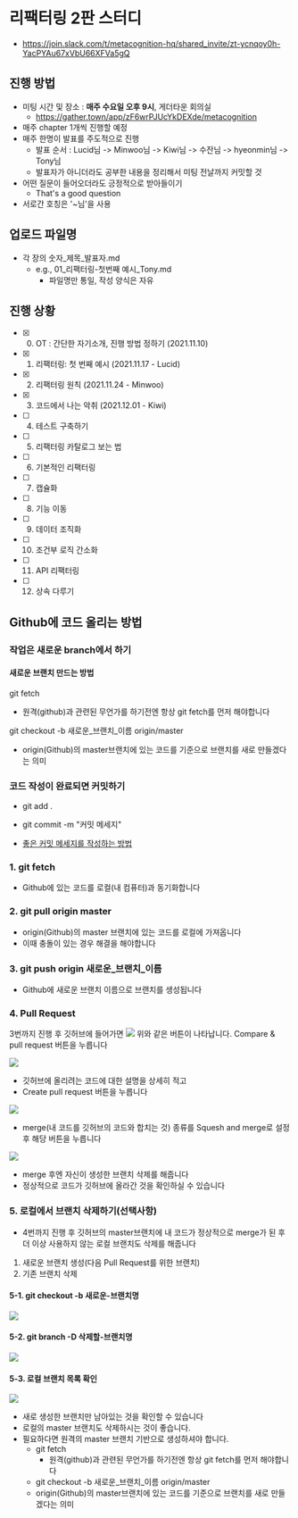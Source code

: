 # 리팩터링 2판 스터디

- https://join.slack.com/t/metacognition-hq/shared_invite/zt-ycnqoy0h-YacPYAu67xVbU66XFVa5gQ

## 진행 방법

- 미팅 시간 및 장소 : **매주 수요일 오후 9시**, 게더타운 회의실
  - https://gather.town/app/zF6wrPJUcYkDEXde/metacognition
- 매주 chapter 1개씩 진행할 예정
- 매주 한명이 발표를 주도적으로 진행
  - 발표 순서 : Lucid님 -> Minwoo님 -> Kiwi님 -> 수잔님 -> hyeonmin님 -> Tony님
  - 발표자가 아니더라도 공부한 내용을 정리해서 미팅 전날까지 커밋할 것
- 어떤 질문이 들어오더라도 긍정적으로 받아들이기
  - That's a good question
- 서로간 호칭은 '~님'을 사용

## 업로드 파일명

- 각 장의 숫자\_제목\_발표자.md
  - e.g., 01\_리팩터링-첫번째 예시\_Tony.md
    - 파일명만 통일, 작성 양식은 자유

## 진행 상황

- [x] 0.  OT : 간단한 자기소개, 진행 방법 정하기 (2021.11.10)
- [x] 1.  리팩터링: 첫 번째 예시 (2021.11.17 - Lucid)
- [x] 2.  리팩터링 원칙 (2021.11.24 - Minwoo)
- [x] 3.  코드에서 나는 악취 (2021.12.01 - Kiwi)
- [ ] 4.  테스트 구축하기
- [ ] 5.  리팩터링 카탈로그 보는 법
- [ ] 6.  기본적인 리팩터링
- [ ] 7.  캡슐화
- [ ] 8.  기능 이동
- [ ] 9.  데이터 조직화
- [ ] 10. 조건부 로직 간소화
- [ ] 11. API 리팩터링
- [ ] 12. 상속 다루기

## Github에 코드 올리는 방법

### 작업은 새로운 branch에서 하기

#### 새로운 브랜치 만드는 방법

git fetch

- 원격(github)과 관련된 무언가를 하기전엔 항상 git fetch를 먼저 해야합니다

git checkout -b 새로운\_브랜치\_이름 origin/master

- origin(Github)의 master브랜치에 있는 코드를 기준으로 브랜치를 새로 만들겠다는 의미

### 코드 작성이 완료되면 커밋하기

- git add .
- git commit -m "커밋 메세지"

- [좋은 커밋 메세지를 작성하는 방법](https://beomseok95.tistory.com/328)

### 1. git fetch

- Github에 있는 코드를 로컬(내 컴퓨터)과 동기화합니다

### 2. git pull origin master

- origin(Github)의 master 브랜치에 있는 코드를 로컬에 가져옵니다
- 이때 충돌이 있는 경우 해결을 해야합니다

### 3. git push origin 새로운\_브랜치\_이름

- Github에 새로운 브랜치 이름으로 브랜치를 생성됩니다

### 4. Pull Request

3번까지 진행 후 깃허브에 들어가면
![](https://images.velog.io/images/gth1123/post/bca8b32d-0a2d-420c-b624-ee4115cff83e/image.png)
위와 같은 버튼이 나타납니다.
Compare & pull request 버튼을 누릅니다

![](https://images.velog.io/images/gth1123/post/50d4ec2c-e2e4-42d3-a449-66674ed25ee3/image.png)

- 깃허브에 올리려는 코드에 대한 설명을 상세히 적고
- Create pull request 버튼을 누릅니다

![](https://images.velog.io/images/gth1123/post/fd068c70-d574-46b3-b822-5b221401a737/image.png)

- merge(내 코드를 깃허브의 코드와 합치는 것) 종류를 Squesh and merge로 설정 후 해당 버튼을 누릅니다

![](https://images.velog.io/images/gth1123/post/161dfcbb-ae61-47d6-a287-41f8edffa44a/image.png)

- merge 후엔 자신이 생성한 브랜치 삭제를 해줍니다
- 정상적으로 코드가 깃허브에 올라간 것을 확인하실 수 있습니다

### 5. 로컬에서 브랜치 삭제하기(선택사항)

- 4번까지 진행 후 깃허브의 master브랜치에 내 코드가 정상적으로 merge가 된 후 더 이상 사용하지 않는 로컬 브랜치도 삭제를 해줍니다

1. 새로운 브랜치 생성(다음 Pull Request를 위한 브랜치)
2. 기존 브랜치 삭제

#### 5-1. git checkout -b 새로운-브랜치명

![](https://images.velog.io/images/gth1123/post/fecf69bb-7307-4242-88c7-76ee8f1c0607/image.png)

#### 5-2. git branch -D 삭제할-브랜치명

![](https://images.velog.io/images/gth1123/post/4ab0e316-bb73-4cd1-bc24-5d283bff3a35/image.png)

#### 5-3. 로컬 브랜치 목록 확인

![](https://images.velog.io/images/gth1123/post/a21fe1a3-4601-43d1-b28f-1d633a056abd/image.png)

- 새로 생성한 브랜치만 남아있는 것을 확인할 수 있습니다
- 로컬의 master 브랜치도 삭제하시는 것이 좋습니다.
- 필요하다면 원격의 master 브랜치 기반으로 생성하셔야 합니다.
  - git fetch
    - 원격(github)과 관련된 무언가를 하기전엔 항상 git fetch를 먼저 해야합니다
  - git checkout -b 새로운\_브랜치\_이름 origin/master
  - origin(Github)의 master브랜치에 있는 코드를 기준으로 브랜치를 새로 만들겠다는 의미
